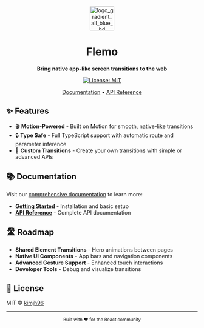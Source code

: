 <div align="center">
<img width="64" height="64" alt="logo_gradient_all_blue_hd" src="https://github.com/user-attachments/assets/131c0626-2730-440e-a802-9fe02e9cf37d" />

<h1>Flemo</h1>

**Bring native app-like screen transitions to the web**

[![License: MIT](https://img.shields.io/badge/License-MIT-yellow.svg)](https://opensource.org/licenses/MIT)

[Documentation](https://flemo-dev.lovable.app/docs/introduction) • [API Reference](https://flemo-dev.lovable.app/docs/api/components)

</div>

## ✨ Features

- 🎬 **Motion-Powered** - Built on Motion for smooth, native-like transitions
- 🔒 **Type Safe** - Full TypeScript support with automatic route and parameter inference
- 🎨 **Custom Transitions** - Create your own transitions with simple or advanced APIs

## 📚 Documentation

Visit our [comprehensive documentation](https://flemo-dev.lovable.app) to learn more:

- [**Getting Started**](https://flemo-dev.lovable.app/docs/getting-started) - Installation and basic setup
- [**API Reference**](https://flemo-dev.lovable.app/docs/api/components) - Complete API documentation

## 🛣️ Roadmap

- **Shared Element Transitions** - Hero animations between pages
- **Native UI Components** - App bars and navigation components
- **Advanced Gesture Support** - Enhanced touch interactions
- **Developer Tools** - Debug and visualize transitions

## 📄 License

MIT © [kimjh96](https://github.com/kimjh96)

---

<div align="center">
  <sub>Built with ❤️ for the React community</sub>
</div>
